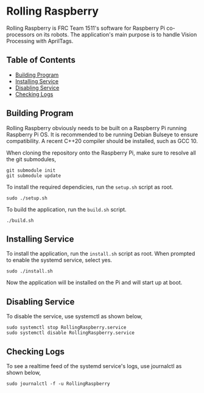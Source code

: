 # Rolling Raspberry

Rolling Raspberry is FRC Team 1511's software for Raspberry Pi co-processors on its robots. The application's main purpose is to handle Vision Processing with AprilTags.

## Table of Contents

* [Building Program](#building-program)
* [Installing Service](#installing-service)
* [Disabling Service](#disabling-service)
* [Checking Logs](#checking-logs)

## Building Program
Rolling Raspberry obviously needs to be built on a Raspberry Pi running Raspberry Pi OS. It is recommended to be running Debian Bulseye to ensure compatibility. A recent C++20 compiler should be installed, such as GCC 10.

When cloning the repository onto the Raspberry Pi, make sure to resolve all the git submodules,
```
git submodule init
git submodule update
```

To install the required dependicies, run the `setup.sh` script as root.
```
sudo ./setup.sh
```

To build the application, run the `build.sh` script.
```
./build.sh
```

## Installing Service
To install the application, run the `install.sh` script as root. When prompted to enable the systemd service, select yes.
```
sudo ./install.sh
```
Now the application will be installed on the Pi and will start up at boot.

## Disabling Service

To disable the service, use systemctl as shown below,
```
sudo systemctl stop RollingRaspberry.service
sudo systemctl disable RollingRaspberry.service
```

## Checking Logs
To see a realtime feed of the systemd service's logs, use journalctl as shown below,
```
sudo journalctl -f -u RollingRaspberry
```
